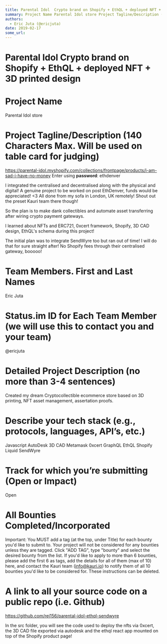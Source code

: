 ```yaml
---
title: Parental Idol  Crypto brand on Shopify + EthQL + deployed NFT + 3D printed design
summary: Project Name Parental Idol store Project Tagline/Description (140 Characters Max. Will be used on table card for judging) https-//parental-idol.myshopify.com/collections/frontpage/products/i-am-sad-i-have-no-money Enter using password- ethdenver I integrated the centralised and decentralised along with the physical and digital! A genuine project to be worked on post EthDenver, funds would be appreciated! <3 All done from my sofa in London, UK remotely! Shout out the preset Kauri team there thoug
authors:
  - Eric Juta (@ericjuta)
date: 2019-02-17
some_url: 
---
```


# Parental Idol  Crypto brand on Shopify + EthQL + deployed NFT + 3D printed design

# Project Name

Parental Idol store

# Project Tagline/Description (140 Characters Max. Will be used on table card for judging)

https://parental-idol.myshopify.com/collections/frontpage/products/i-am-sad-i-have-no-money
Enter using **password**: ethdenver

I integrated the centralised and decentralised along with the physical and digital!
A genuine project to be worked on post EthDenver, funds would be appreciated! <3
All done from my sofa in London, UK remotely!
Shout out the preset Kauri team there though!

So the plan is to make dank collectibles and automate asset transferring after wiring crypto payment gateways.

I learned about NFTs and ERC721, 0xcert framework, Shopify, 3D CAD design, EthQL's schema during this project!

The initial plan was to integrate SendWyre too but ran out of time! I will do that for sure straight after!
No Shopify fees through their centralised gateway, booooo!


# Team Members. First and Last Names
Eric Juta

# Status.im ID for Each Team Member (we will use this to contact you and your team)
@ericjuta

# Detailed Project Description (no more than 3-4 sentences)

Created my dream Cryptocollectible ecommerce store based on 3D printing, NFT asset management, assertation proofs.

# Describe your tech stack (e.g., protocols, languages, API’s, etc.)

Javascript
AutoDesk 3D CAD
Metamask 
0xcert
GraphQL
EthQL
Shopify
Liquid
SendWyre

# Track for which you’re submitting (Open or Impact)

Open

# All Bounties Completed/Incorporated

Important: You MUST add a tag (at the top, under Title) for each bounty you'd like to submit to. Your project will not be considered for any bounties unless they are tagged. Click "ADD TAG", type  "bounty" and select the desired bounty from the list. If you'd like to apply to more than 6 bounties, please add the first 6 as tags, add the details for all of them (max of 10) here, and contact the Kauri team (info@kauri.io) to notify them of all 10 bounties you'd like to be considered for. These instructions can be deleted.

# A link to all your source code on a public repo (i.e. Github)

https://github.com/rej156/parental-idol-ethql-sendwyre

In the src folder, you will see the code used to deploy the nfts via 0xcert,
the 3D CAD file exported via autodesk and the ethql react app mounted on top of the Shopify product page!




